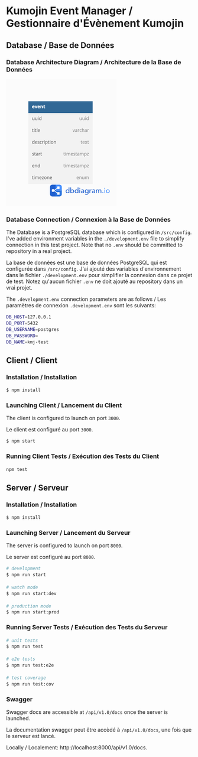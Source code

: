 # Kumojin Event Manager / Gestionnaire d'Évènement Kumojin

## Database /  Base de Données
### Database Architecture Diagram / Architecture de la Base de Données
![DB Diagram](docs/kmj-test-db-diagram.png)

### Database Connection / Connexion à la Base de Données

The Database is a PostgreSQL database which is configured in ```/src/config```. I've added environment variables in the ```./development.env``` file to simplify connection in this test project. Note that no ```.env``` should be committed to repository in a real project.

La base de données est une base de données PostgreSQL qui est configurée dans ```/src/config```. J'ai ajouté des variables d'environnement dans le fichier ```./development.env``` pour simplifier la connexion dans ce projet de test. Notez qu'aucun fichier ```.env``` ne doit ajouté au repository dans un vrai projet.

The ```.development.env``` connection parameters are as follows / Les paramètres de connexion ```.development.env``` sont les suivants:

```bash
DB_HOST=127.0.0.1
DB_PORT=5432
DB_USERNAME=postgres
DB_PASSWORD=
DB_NAME=kmj-test
```

## Client / Client
### Installation / Installation

```bash
$ npm install
```

### Launching Client / Lancement du Client

The client is configured to launch on port ```3000```.

Le client est configuré au port  ```3000```.

```bash
$ npm start 
```

### Running Client Tests / Exécution des Tests du Client

```bash
npm test
```


## Server / Serveur

### Installation / Installation

```bash
$ npm install
```

### Launching Server / Lancement du Serveur

The server is configured to launch on port ```8000```.

Le server est configuré au port  ```8000```.

```bash
# development
$ npm run start

# watch mode
$ npm run start:dev

# production mode
$ npm run start:prod
```

### Running Server Tests / Exécution des Tests du Serveur

```bash
# unit tests
$ npm run test

# e2e tests
$ npm run test:e2e

# test coverage
$ npm run test:cov
```

### Swagger 

Swagger docs are accessible at ```/api/v1.0/docs``` once the server is launched.

La documentation swagger peut être accèdé à ```/api/v1.0/docs```, une fois que le serveur est lancé.

Locally / Localement: http://localhost:8000/api/v1.0/docs.